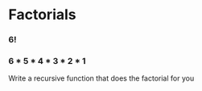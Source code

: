 # Factorials

### 6!

### 6 \* 5 \* 4 \* 3 \* 2 \* 1

Write a recursive function that does the factorial for you

